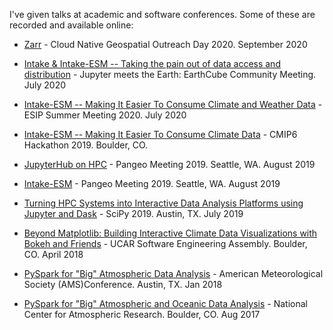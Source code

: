 I've given talks at academic and software conferences. Some of these are recorded and available online:

- [Zarr](./zarr-cloud-native-geospatial-2020.html) - Cloud Native Geospatial Outreach Day 2020. September 2020
- [Intake & Intake-ESM -- Taking the pain out of data access and distribution](./intake-jupyter-meets-earth-2020.html) - Jupyter meets the Earth: EarthCube Community Meeting. July 2020
- [Intake-ESM -- Making It Easier To Consume Climate and Weather Data](./intake-esm-esip-2020.html) - ESIP Summer Meeting 2020. July 2020
- [Intake-ESM -- Making It Easier To Consume Climate Data](./intake-esm-cmip6-2019.html) - CMIP6 Hackathon 2019. Boulder, CO.
- [JupyterHub on HPC](./jupyterhub-on-hpc-pangeo-2019.html) - Pangeo Meeting 2019. Seattle, WA. August 2019
- [Intake-ESM](./intake-esm-pangeo-2019.html) - Pangeo Meeting 2019. Seattle, WA. August 2019
- [Turning HPC Systems into Interactive Data Analysis Platforms using Jupyter and Dask](./dask-jupyter-scipy-2019.html) - SciPy 2019. Austin, TX. July 2019
- [Beyond Matplotlib: Building Interactive Climate Data Visualizations with Bokeh and Friends](https://sea.ucar.edu/event/beyond-matplotlib-building-interactive-climate-data-visualizations-bokeh-and-friends) - UCAR Software Engineering Assembly. Boulder, CO. April 2018

- [PySpark for "Big" Atmospheric Data Analysis](https://ams.confex.com/ams/98Annual/videogateway.cgi/id/45172?recordingid=45172&uniqueid=Paper334546&entry_password=105576) - American Meteorological Society (AMS)Conference. Austin, TX. Jan 2018

- [PySpark for "Big" Atmospheric and Oceanic Data Analysis](https://youtu.be/lqhYgRnIKTI) - National Center for Atmospheric
Research. Boulder, CO. Aug 2017
